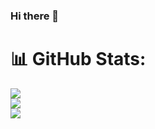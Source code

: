 ### Hi there 👋
# 📊 GitHub Stats:
![](https://github-readme-stats.vercel.app/api?username=bramblex&hide_border=false&include_all_commits=false&count_private=false)<br/>
![](https://github-readme-streak-stats.herokuapp.com/?user=bramblex&hide_border=false)<br/>
![](https://github-readme-stats.vercel.app/api/top-langs/?username=bramblex&hide_border=false&include_all_commits=false&count_private=false&layout=compact)

<!-- Proudly created with GPRM ( https://gprm.itsvg.in ) -->

<!--
**bramblex/bramblex** is a ✨ _special_ ✨ repository because its `README.md` (this file) appears on your GitHub profile.

Here are some ideas to get you started:

- 🔭 I’m currently working on ...
- 🌱 I’m currently learning ...
- 👯 I’m looking to collaborate on ...
- 🤔 I’m looking for help with ...
- 💬 Ask me about ...
- 📫 How to reach me: ...
- 😄 Pronouns: ...
- ⚡ Fun fact: ...
-->
